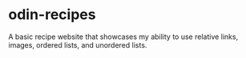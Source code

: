 # odin-recipes
A basic recipe website that showcases my ability to use relative links, images, ordered lists, and unordered lists. 
